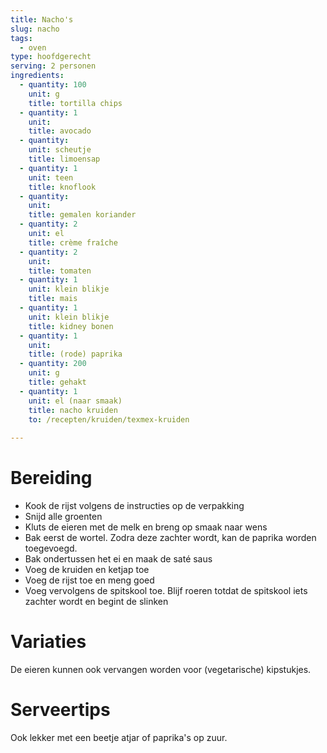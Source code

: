 ```yaml
---
title: Nacho's
slug: nacho
tags: 
  - oven
type: hoofdgerecht
serving: 2 personen
ingredients:
  - quantity: 100
    unit: g
    title: tortilla chips
  - quantity: 1
    unit:
    title: avocado
  - quantity: 
    unit: scheutje
    title: limoensap
  - quantity: 1
    unit: teen
    title: knoflook
  - quantity: 
    unit: 
    title: gemalen koriander
  - quantity: 2
    unit: el
    title: crème fraîche
  - quantity: 2
    unit: 
    title: tomaten
  - quantity: 1
    unit: klein blikje
    title: mais
  - quantity: 1
    unit: klein blikje
    title: kidney bonen
  - quantity: 1
    unit:
    title: (rode) paprika
  - quantity: 200
    unit: g
    title: gehakt
  - quantity: 1
    unit: el (naar smaak)
    title: nacho kruiden
    to: /recepten/kruiden/texmex-kruiden  
    
---
```


# Bereiding

- Kook de rijst volgens de instructies op de verpakking
- Snijd alle groenten
- Kluts de eieren met de melk en breng op smaak naar wens
- Bak eerst de wortel. Zodra deze zachter wordt, kan de paprika worden toegevoegd.
- Bak ondertussen het ei en maak de saté saus
- Voeg de kruiden en ketjap toe 
- Voeg de rijst toe en meng goed
- Voeg vervolgens de spitskool toe. Blijf roeren totdat de spitskool iets zachter wordt en begint de slinken


# Variaties

De eieren kunnen ook vervangen worden voor (vegetarische) kipstukjes.

# Serveertips

Ook lekker met een beetje atjar of paprika's op zuur.
